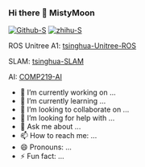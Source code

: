 ### Hi there 👋  MistyMoon

[![Github-S]][Github] [![zhihu-S]][zhihu]

ROS Unitree A1: [tsinghua-Unitree-ROS](https://github.com/MistyMoonR/tsinghua-Unitree-ROS)    

SLAM: [tsinghua-SLAM](https://github.com/MistyMoonR/tsinghua-SLAM)

AI: [COMP219-AI](https://github.com/MistyMoonR/COMP219-AI)

- 🔭 I’m currently working on ...
- 🌱 I’m currently learning ...
- 👯 I’m looking to collaborate on ...
- 🤔 I’m looking for help with ...
- 💬 Ask me about ...
- 📫 How to reach me: ...
- 😄 Pronouns: ...
- ⚡ Fun fact: ...

<!--
**MistyMoonR/MistyMoonR** is a ✨ _special_ ✨ repository because its `README.md` (this file) appears on your GitHub profile.

Here are some ideas to get you started:

- 🔭 I’m currently working on ...
- 🌱 I’m currently learning ...
- 👯 I’m looking to collaborate on ...
- 🤔 I’m looking for help with ...
- 💬 Ask me about ...
- 📫 How to reach me: ...
- 😄 Pronouns: ...
- ⚡ Fun fact: ...
-->


[Github]:https://github.com/MistyMoonR "Github"

[Github-S]: https://badgen.net/badge/Github/MistyMoon/:color?icon=github

[zhihu]:https://www.zhihu.com/people/mistymoon-64 "zhihu"

[zhihu-S]: https://badgen.net/badge/%E7%9F%A5%E4%B9%8E/Mistymoon/blue
